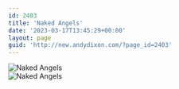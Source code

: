 ```yaml
---
id: 2403
title: 'Naked Angels'
date: '2023-03-17T13:45:29+00:00'
layout: page
guid: 'http://new.andydixon.com/?page_id=2403'
---
```


![Naked Angels](https://i0.wp.com/assets.g8x2.ldn.idrivee2-23.com/posters/Naked%20Angels%2001.jpg?w=1200&ssl=1 "Naked Angels")  
![Naked Angels](https://i0.wp.com/assets.g8x2.ldn.idrivee2-23.com/posters/Naked%20Angels%2002.jpg?w=1200&ssl=1 "Naked Angels")
